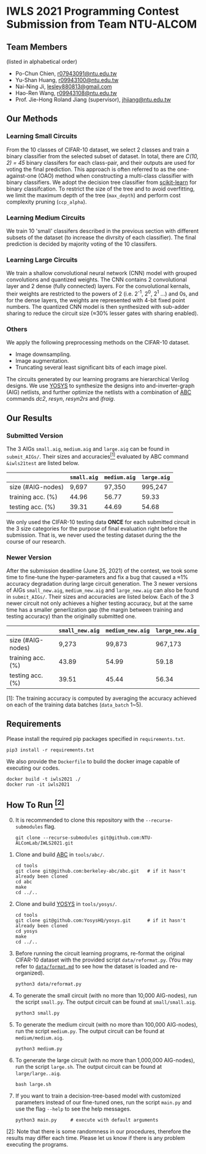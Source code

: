 # IWLS 2021 Programming Contest Submission from Team NTU-ALCOM

## Team Members
(listed in alphabetical order)
- Po-Chun Chien, r07943091@ntu.edu.tw
- Yu-Shan Huang, r09943100@ntu.edu.tw
- Nai-Ning Ji, lesley880813@gmail.com
- Hao-Ren Wang, r09943108@ntu.edu.tw
- Prof. Jie-Hong Roland Jiang (supervisor), jhjiang@ntu.edu.tw

## Our Methods
### Learning Small Circuits
From the 10 classes of CIFAR-10 dataset, we select 2 classes and train a binary classifier from the selected subset of dataset. In total, there are *C(10, 2) = 45* binary classifers for each class-pair, and their outputs are used for voting the final prediction. This approach is often referred to as the one-against-one (OAO) method when constructing a multi-class classifier with binary classifiers. We adopt the decision tree classifier from [scikit-learn](https://scikit-learn.org/stable/modules/generated/sklearn.tree.DecisionTreeClassifier.html) for binary classifcation. To restrict the size of the tree and to avoid overfitting, we limit the maximum depth of the tree (`max_depth`) and perform cost complexity pruning (`ccp_alpha`).

### Learning Medium Circuits
We train 10 'small' classifers described in the previous section with different subsets of the dataset (to increase the divrsity of each classifier). The final prediction is decided by majority voting of the 10 classifers.

### Learning Large Circuits
We train a shallow convolutional neural network (CNN) model with grouped convolutions and quantized weights. The CNN contains 2 convolutional layer and 2 dense (fully connected) layers. For the convolutional kernals, their weights are restricted to the powers of 2 (i.e. 2<sup>-1</sup>, 2<sup>0</sup>, 2<sup>1</sup> ...) and 0s, and for the dense layers, the weights are represented with 4-bit fixed point numbers. The quantized CNN model is then synthesized with sub-adder sharing to reduce the circuit size (≈30% lesser gates with sharing enabled).

### Others
We apply the following preprocessing methods on the CIFAR-10 dataset.
- Image downsampling.
- Image augmentation.
- Truncating several least significant bits of each image pixel.

The circuits generated by our learning programs are hierarchical Verilog designs. We use [YOSYS](https://github.com/YosysHQ/yosys) to synthesize the designs into and-inverter-graph (AIG) netlists, and further optimize the netlists with a combination of [ABC](https://github.com/berkeley-abc/abc) commands _dc2_, _resyn_, _resyn2rs_ and _ifraig_.

## Our Results
### Submitted Version
The 3 AIGs `small.aig`, `medium.aig` and `large.aig` can be found in `submit_AIGs/`. Their sizes and accuracies[<sup>[1]</sup>](#fn1) evaluated by ABC command `&iwls21test` are listed below.

|                   | `small.aig` | `medium.aig`| `large.aig` |
|-------------------|-------------|-------------|-------------|
| size (#AIG-nodes) |       9,697 |      97,350 |     995,247 |
| training acc. (%) |       44.96 |       56.77 |       59.33 |
|  testing acc. (%) |       39.31 |       44.69 |       54.68 |

We only used the CIFAR-10 testing data **ONCE** for each submitted circuit in the 3 size categories for the purpose of final evaluation right before the submission. That is, we never used the testing dataset during the the course of our research.

### Newer Version
After the submission deadline (June 25, 2021) of the contest, we took some time to fine-tune the hyper-parameters and fix a bug that caused a ≈1% accuracy degradation during large circuit generation. The 3 newer versions of AIGs `small_new.aig`, `medium_new.aig` and `large_new.aig` can also be found in `submit_AIGs/`. Their sizes and accuracies are listed below. Each of the 3 newer circuit not only achieves a higher testing accuracy, but at the same time has a smaller generlization gap (the margin between training and testing accuracy) than the originally submitted one.

|                   | `small_new.aig` | `medium_new.aig`| `large_new.aig` |
|-------------------|-----------------|-----------------|-----------------|
| size (#AIG-nodes) |           9,273 |          99,873 |         967,173 |
| training acc. (%) |           43.89 |           54.99 |           59.18 |
|  testing acc. (%) |           39.51 |           45.44 |           56.34 |


<a class="anchor" id="fn1">[1]</a>: The training accuracy is computed by averaging the accuracy achieved on each of the training data batches (`data_batch` 1~5).

## Requirements
Please install the required pip packages specified in `requirements.txt`.
```
pip3 install -r requirements.txt
```
We also provide the `Dockerfile` to build the docker image capable of executing our codes.
```
docker build -t iwls2021 ./
docker run -it iwls2021
```

## How To Run [<sup>[2]</sup>](#fn2)
0. It is recommended to clone this repository with the `--recurse-submodules` flag. 
    ```
    git clone --recurse-submodules git@github.com:NTU-ALComLab/IWLS2021.git
    ```

1. Clone and build [ABC](https://github.com/berkeley-abc/abc) in `tools/abc/`.
    ```
    cd tools
    git clone git@github.com:berkeley-abc/abc.git   # if it hasn't already been cloned
    cd abc
    make
    cd ../..
    ```

2. Clone and build [YOSYS](https://github.com/YosysHQ/yosys) in `tools/yosys/`.
    ```
    cd tools
    git clone git@github.com:YosysHQ/yosys.git      # if it hasn't already been cloned
    cd yosys
    make
    cd ../..
    ```

3. Before running the circuit learning programs, re-format the original CIFAR-10 dataset with the provided script `data/reformat.py`. (You may refer to [`data/format.md`](https://github.com/NTU-ALComLab/IWLS2021/blob/main/data/format.md) to see how the dataset is loaded and re-organized).
    ```
    python3 data/reformat.py
    ```

4. To generate the small circuit (with no more than 10,000 AIG-nodes), run the script `small.py`. The output circuit can be found at `small/small.aig`.
    ```
    python3 small.py
    ```

5. To generate the medium circuit (with no more than 100,000 AIG-nodes), run the script `medium.py`. The output circuit can be found at `medium/medium.aig`.
    ```
    python3 medium.py
    ```

6. To generate the large circuit (with no more than 1,000,000 AIG-nodes), run the script `large.sh`. The output circuit can be found at `large/large..aig`.
    ```
    bash large.sh
    ```

7. If you want to train a decision-tree-based model with customized parameters instead of our fine-tuned ones, run the script `main.py` and use the flag `--help` to see the help messages.
    ```
    python3 main.py     # execute with default arguments
    ```

<a class="anchor" id="fn2">[2]</a>: Note that there is some randomness in our procedures, therefore the results may differ each time. Please let us know if there is any problem executing the programs.
